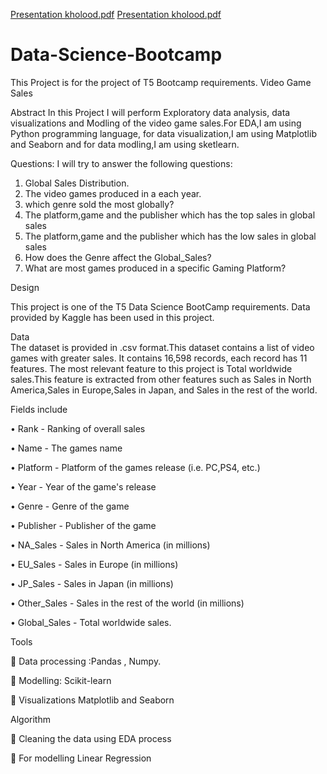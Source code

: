 [Presentation kholood.pdf](https://github.com/kholoodr/Data-Science-Bootcamp/files/7560423/Presentation.kholood.pdf)
[Presentation kholood.pdf](https://github.com/kholoodr/Data-Science-Bootcamp/files/7560417/Presentation.kholood.pdf)
# Data-Science-Bootcamp
This Project is for the project of T5 Bootcamp requirements.
Video Game Sales 

Abstract 
In this Project I will perform Exploratory data analysis, data visualizations and Modling of the video game sales.For EDA,I am using Python programming language, for data visualization,I am using Matplotlib and Seaborn and for data modling,I am using sketlearn. 

Questions:
I will try to answer the following questions: 
1. Global Sales Distribution. 
2. The video games produced in a each year.
3. which genre sold the most globally? 
4. The platform,game and the publisher which has the top sales in global sales
5. The platform,game and the publisher which has the low sales in global sales 
6. How does the Genre affect the Global_Sales? 
7. What are most games produced in a specific Gaming Platform? 

Design 

This project is one of the T5 Data Science BootCamp requirements. Data provided by Kaggle has been used in this project.  

Data   
The dataset is provided in .csv format.This dataset contains a list of video games with greater sales. It contains 16,598 records, each record has 11 features. The most relevant feature to this project is Total worldwide sales.This feature is extracted from other features such as Sales in North America,Sales in Europe,Sales in Japan, and Sales in the rest of the world. 

Fields include 

• Rank - Ranking of overall sales 

• Name - The games name

• Platform - Platform of the games release (i.e. PC,PS4, etc.)

• Year - Year of the game's release

• Genre - Genre of the game 

• Publisher - Publisher of the game 

• NA_Sales - Sales in North America (in millions) 

• EU_Sales - Sales in Europe (in millions) 

• JP_Sales - Sales in Japan (in millions) 

• Other_Sales - Sales in the rest of the world (in millions) 

• Global_Sales - Total worldwide sales. 


Tools 

 Data processing :Pandas , Numpy.

 Modelling: Scikit-learn

 Visualizations Matplotlib and Seaborn 

Algorithm  

 Cleaning the data using EDA process

 For modelling Linear Regression  
 
 
